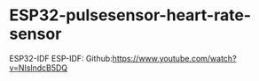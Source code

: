 # ESP32-pulsesensor-heart-rate-sensor
ESP32-IDF
ESP-IDF:
Github:https://www.youtube.com/watch?v=NIslndcB5DQ
